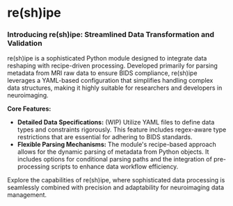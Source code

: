 # re(sh)ipe

### **Introducing re(sh)ipe: Streamlined Data Transformation and Validation**

re(sh)ipe is a sophisticated Python module designed to integrate data reshaping with recipe-driven processing. Developed primarily for parsing metadata from MRI raw data to ensure BIDS compliance, re(sh)ipe leverages a YAML-based configuration that simplifies handling complex data structures, making it highly suitable for researchers and developers in neuroimaging.

**Core Features:**

- **Detailed Data Specifications:** (WIP) Utilize YAML files to define data types and constraints rigorously. This feature includes regex-aware type restrictions that are essential for adhering to BIDS standards.
- **Flexible Parsing Mechanisms:** The module's recipe-based approach allows for the dynamic parsing of metadata from Python objects. It includes options for conditional parsing paths and the integration of pre-processing scripts to enhance data workflow efficiency.

Explore the capabilities of re(sh)ipe, where sophisticated data processing is seamlessly combined with precision and adaptability for neuroimaging data management.
